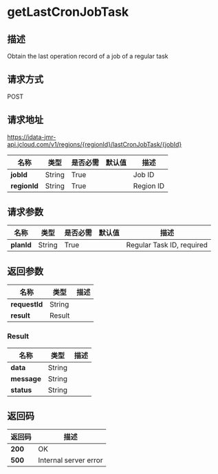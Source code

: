 # getLastCronJobTask


## 描述
Obtain the last operation record of a job of a regular task

## 请求方式
POST

## 请求地址
https://idata-jmr-api.jcloud.com/v1/regions/{regionId}/lastCronJobTask/{jobId}

|名称|类型|是否必需|默认值|描述|
|---|---|---|---|---|
|**jobId**|String|True| |Job ID|
|**regionId**|String|True| |Region ID|

## 请求参数
|名称|类型|是否必需|默认值|描述|
|---|---|---|---|---|
|**planId**|String|True| |Regular Task ID, required|


## 返回参数
|名称|类型|描述|
|---|---|---|
|**requestId**|String| |
|**result**|Result| |

### Result
|名称|类型|描述|
|---|---|---|
|**data**|String| |
|**message**|String| |
|**status**|String| |

## 返回码
|返回码|描述|
|---|---|
|**200**|OK|
|**500**|Internal server error|
